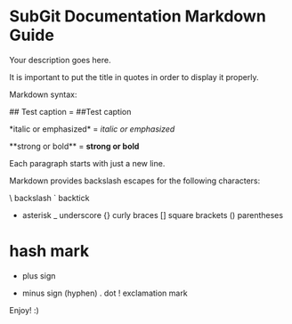 SubGit Documentation Markdown Guide
===================================

Your description goes here.

It is important to put the title in quotes in order to display it properly.

Markdown syntax:

\#\# Test caption = ##Test caption

\*italic or emphasized\* = *italic or emphasized*

\*\*strong or bold\*\* = **strong or bold**

Each paragraph starts with just a new line.



Markdown provides backslash escapes for the following characters:

\   backslash
`   backtick
*   asterisk
_   underscore
{}  curly braces
[]  square brackets
()  parentheses
#   hash mark
+   plus sign
-   minus sign (hyphen)
.   dot
!   exclamation mark

Enjoy! :)